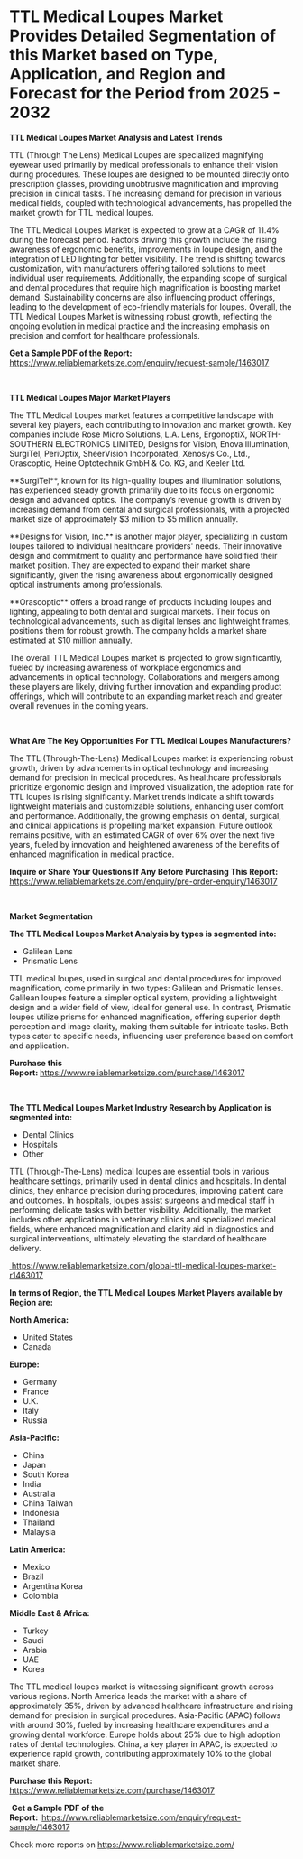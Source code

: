 <p><h1>TTL Medical Loupes Market Provides Detailed Segmentation of this Market based on Type, Application, and Region and Forecast for the Period from 2025 - 2032</h1></p><p><strong>TTL Medical Loupes Market Analysis and Latest Trends</strong></p>
<p><p>TTL (Through The Lens) Medical Loupes are specialized magnifying eyewear used primarily by medical professionals to enhance their vision during procedures. These loupes are designed to be mounted directly onto prescription glasses, providing unobtrusive magnification and improving precision in clinical tasks. The increasing demand for precision in various medical fields, coupled with technological advancements, has propelled the market growth for TTL medical loupes.</p><p>The TTL Medical Loupes Market is expected to grow at a CAGR of 11.4% during the forecast period. Factors driving this growth include the rising awareness of ergonomic benefits, improvements in loupe design, and the integration of LED lighting for better visibility. The trend is shifting towards customization, with manufacturers offering tailored solutions to meet individual user requirements. Additionally, the expanding scope of surgical and dental procedures that require high magnification is boosting market demand. Sustainability concerns are also influencing product offerings, leading to the development of eco-friendly materials for loupes. Overall, the TTL Medical Loupes Market is witnessing robust growth, reflecting the ongoing evolution in medical practice and the increasing emphasis on precision and comfort for healthcare professionals.</p></p>
<p><strong>Get a Sample PDF of the Report:&nbsp;</strong> <a href="https://www.reliablemarketsize.com/enquiry/request-sample/1463017?utm_campaign=1103&utm_medium=2&utm_source=Github&utm_content=ia&utm_term=05032025&utm_id=ttl-medical-loupes">https://www.reliablemarketsize.com/enquiry/request-sample/1463017</a></p>
<p>&nbsp;</p>
<p><strong>TTL Medical Loupes Major Market Players</strong></p>
<p><p>The TTL Medical Loupes market features a competitive landscape with several key players, each contributing to innovation and market growth. Key companies include Rose Micro Solutions, L.A. Lens, ErgonoptiX, NORTH-SOUTHERN ELECTRONICS LIMITED, Designs for Vision, Enova Illumination, SurgiTel, PeriOptix, SheerVision Incorporated, Xenosys Co., Ltd., Orascoptic, Heine Optotechnik GmbH & Co. KG, and Keeler Ltd.</p><p>**SurgiTel**, known for its high-quality loupes and illumination solutions, has experienced steady growth primarily due to its focus on ergonomic design and advanced optics. The company’s revenue growth is driven by increasing demand from dental and surgical professionals, with a projected market size of approximately $3 million to $5 million annually. </p><p>**Designs for Vision, Inc.** is another major player, specializing in custom loupes tailored to individual healthcare providers' needs. Their innovative design and commitment to quality and performance have solidified their market position. They are expected to expand their market share significantly, given the rising awareness about ergonomically designed optical instruments among professionals.</p><p>**Orascoptic** offers a broad range of products including loupes and lighting, appealing to both dental and surgical markets. Their focus on technological advancements, such as digital lenses and lightweight frames, positions them for robust growth. The company holds a market share estimated at $10 million annually.</p><p>The overall TTL Medical Loupes market is projected to grow significantly, fueled by increasing awareness of workplace ergonomics and advancements in optical technology. Collaborations and mergers among these players are likely, driving further innovation and expanding product offerings, which will contribute to an expanding market reach and greater overall revenues in the coming years.</p></p>
<p>&nbsp;</p>
<p><strong>What Are The Key Opportunities For TTL Medical Loupes Manufacturers?</strong></p>
<p><p>The TTL (Through-The-Lens) Medical Loupes market is experiencing robust growth, driven by advancements in optical technology and increasing demand for precision in medical procedures. As healthcare professionals prioritize ergonomic design and improved visualization, the adoption rate for TTL loupes is rising significantly. Market trends indicate a shift towards lightweight materials and customizable solutions, enhancing user comfort and performance. Additionally, the growing emphasis on dental, surgical, and clinical applications is propelling market expansion. Future outlook remains positive, with an estimated CAGR of over 6% over the next five years, fueled by innovation and heightened awareness of the benefits of enhanced magnification in medical practice.</p></p>
<p><strong>Inquire or Share Your Questions If Any Before Purchasing This Report:</strong> <a href="https://www.reliablemarketsize.com/enquiry/pre-order-enquiry/1463017?utm_campaign=1103&utm_medium=2&utm_source=Github&utm_content=ia&utm_term=05032025&utm_id=ttl-medical-loupes">https://www.reliablemarketsize.com/enquiry/pre-order-enquiry/1463017</a></p>
<p>&nbsp;</p>
<p><strong>Market Segmentation</strong></p>
<p><strong>The TTL Medical Loupes Market Analysis by types is segmented into:</strong></p>
<p><ul><li>Galilean Lens</li><li>Prismatic Lens</li></ul></p>
<p><p>TTL medical loupes, used in surgical and dental procedures for improved magnification, come primarily in two types: Galilean and Prismatic lenses. Galilean loupes feature a simpler optical system, providing a lightweight design and a wider field of view, ideal for general use. In contrast, Prismatic loupes utilize prisms for enhanced magnification, offering superior depth perception and image clarity, making them suitable for intricate tasks. Both types cater to specific needs, influencing user preference based on comfort and application.</p></p>
<p><strong>Purchase this Report:&nbsp;</strong><a href="https://www.reliablemarketsize.com/purchase/1463017?utm_campaign=1103&utm_medium=2&utm_source=Github&utm_content=ia&utm_term=05032025&utm_id=ttl-medical-loupes">https://www.reliablemarketsize.com/purchase/1463017</a></p>
<p>&nbsp;</p>
<p><strong>The TTL Medical Loupes Market Industry Research by Application is segmented into:</strong></p>
<p><ul><li>Dental Clinics</li><li>Hospitals</li><li>Other</li></ul></p>
<p><p>TTL (Through-The-Lens) medical loupes are essential tools in various healthcare settings, primarily used in dental clinics and hospitals. In dental clinics, they enhance precision during procedures, improving patient care and outcomes. In hospitals, loupes assist surgeons and medical staff in performing delicate tasks with better visibility. Additionally, the market includes other applications in veterinary clinics and specialized medical fields, where enhanced magnification and clarity aid in diagnostics and surgical interventions, ultimately elevating the standard of healthcare delivery.</p></p>
<p><a href="https://www.reliablemarketsize.com/global-ttl-medical-loupes-market-r1463017?utm_campaign=1103&utm_medium=2&utm_source=Github&utm_content=ia&utm_term=05032025&utm_id=ttl-medical-loupes">&nbsp;https://www.reliablemarketsize.com/global-ttl-medical-loupes-market-r1463017</a></p>
<p><strong>In terms of Region, the TTL Medical Loupes Market Players available by Region are:</strong></p>
<p>
    <p> <strong> North America: </strong>
        <ul>
            <li>United States</li>
            <li>Canada</li>
        </ul>
        </p> 
    <p> <strong> Europe: </strong>
        <ul>
            <li>Germany</li>
            <li>France</li>
            <li>U.K.</li>
            <li>Italy</li>
            <li>Russia</li>
        </ul>
        </p> 
    <p> <strong> Asia-Pacific: </strong>
        <ul>
            <li>China</li>
            <li>Japan</li>
            <li>South Korea</li>
            <li>India</li>
            <li>Australia</li>
            <li>China Taiwan</li>
            <li>Indonesia</li>
            <li>Thailand</li>
            <li>Malaysia</li>
        </ul>
        </p> 
    <p> <strong> Latin America: </strong>
        <ul>
            <li>Mexico</li>
            <li>Brazil</li>
            <li>Argentina Korea</li>
            <li>Colombia</li>
        </ul>
        </p> 
    <p> <strong> Middle East & Africa: </strong>
        <ul>
            <li>Turkey</li>
            <li>Saudi</li>
            <li>Arabia</li>
            <li>UAE</li>
            <li>Korea</li>
        </ul>
    </p>
    </p>
<p><p>The TTL medical loupes market is witnessing significant growth across various regions. North America leads the market with a share of approximately 35%, driven by advanced healthcare infrastructure and rising demand for precision in surgical procedures. Asia-Pacific (APAC) follows with around 30%, fueled by increasing healthcare expenditures and a growing dental workforce. Europe holds about 25% due to high adoption rates of dental technologies. China, a key player in APAC, is expected to experience rapid growth, contributing approximately 10% to the global market share.</p></p>
<p><strong>Purchase this Report: </strong><a href="https://www.reliablemarketsize.com/purchase/1463017?utm_campaign=1103&utm_medium=2&utm_source=Github&utm_content=ia&utm_term=05032025&utm_id=ttl-medical-loupes">https://www.reliablemarketsize.com/purchase/1463017</a></p>
<p>&nbsp;<strong>Get a Sample PDF of the Report:&nbsp;&nbsp;</strong><a href="https://www.reliablemarketsize.com/enquiry/request-sample/1463017?utm_campaign=1103&utm_medium=2&utm_source=Github&utm_content=ia&utm_term=05032025&utm_id=ttl-medical-loupes">https://www.reliablemarketsize.com/enquiry/request-sample/1463017</a></p>
<p><strong></strong></p>
<p>Check more reports on <a href="https://www.reliablemarketsize.com/?utm_campaign=1103&utm_medium=2&utm_source=Github&utm_content=ia&utm_term=05032025&utm_id=ttl-medical-loupes">https://www.reliablemarketsize.com/</a></p>